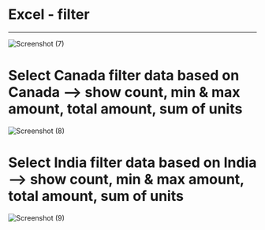 # Excel - filter 
---------------------------------------------------------------------------------------------------------------------------------------------

![Screenshot (7)](https://github.com/Premkumar9799817360/Excel_filter_data/assets/83695512/be85b777-5f08-4edc-957c-d0147f2dfa0e)

# Select Canada filter data based on Canada --> show count, min & max amount, total amount, sum of units 

![Screenshot (8)](https://github.com/Premkumar9799817360/Excel_filter_data/assets/83695512/c989a4dd-c205-47bd-bc23-024638afe6e6)

# Select India filter data based on India --> show count, min & max amount, total amount, sum of units 

![Screenshot (9)](https://github.com/Premkumar9799817360/Excel_filter_data/assets/83695512/7ead8676-1e44-495e-8c37-b844be9f69e1)
